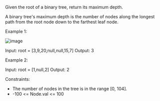 Given the root of a binary tree, return its maximum depth.

A binary tree's maximum depth is the number of nodes along the longest path from the root node down to the farthest leaf node.

Example 1:

![image](https://user-images.githubusercontent.com/25152105/183306150-11957db3-2e26-41ff-8d74-0d2b6765fa8d.png)

Input: root = [3,9,20,null,null,15,7]
Output: 3

Example 2:

Input: root = [1,null,2]
Output: 2
 
Constraints:

- The number of nodes in the tree is in the range [0, 104].
- -100 <= Node.val <= 100
